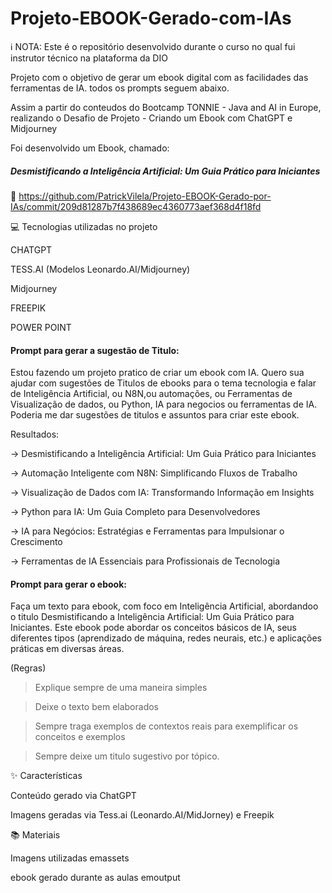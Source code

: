 # Projeto-EBOOK-Gerado-com-IAs

ℹ️ NOTA: Este é o repositório desenvolvido durante o curso no qual fui instrutor técnico na plataforma da DIO

Projeto com o objetivo de gerar um ebook digital com as facilidades das ferramentas de IA. todos os prompts seguem abaixo.

Assim a partir do conteudos do Bootcamp TONNIE - Java and AI in Europe, realizando o Desafio de Projeto - Criando um Ebook com ChatGPT e Midjourney

Foi desenvolvido um Ebook, chamado: 

##### Desmistificando a Inteligência Artificial: Um Guia Prático para Iniciantes

📕 https://github.com/PatrickVilela/Projeto-EBOOK-Gerado-por-IAs/commit/209d81287b7f438689ec4360773aef368d4f18fd

💻 Tecnologias utilizadas no projeto

CHATGPT

TESS.AI (Modelos Leonardo.AI/Midjourney)

Midjourney

FREEPIK

POWER POINT

#### Prompt para gerar a sugestão de Titulo:

Estou fazendo um projeto pratico de criar um ebook com IA. Quero sua ajudar com sugestões de Titulos de ebooks para o tema tecnologia e falar de Inteligência Artificial, ou N8N,ou automações, ou Ferramentas de Visualização de dados, ou Python, IA para negocios ou ferramentas de IA. Poderia me dar sugestões de titulos e assuntos para criar este ebook.

Resultados:

-> Desmistificando a Inteligência Artificial: Um Guia Prático para Iniciantes

-> Automação Inteligente com N8N: Simplificando Fluxos de Trabalho

-> Visualização de Dados com IA: Transformando Informação em Insights

-> Python para IA: Um Guia Completo para Desenvolvedores

-> IA para Negócios: Estratégias e Ferramentas para Impulsionar o Crescimento

-> Ferramentas de IA Essenciais para Profissionais de Tecnologia

#### Prompt para gerar o ebook:

Faça um texto para ebook, com foco em Inteligência Artificial, abordandoo o titulo Desmistificando a Inteligência Artificial: Um Guia Prático para Iniciantes. Este ebook pode abordar os conceitos básicos de IA, seus diferentes tipos (aprendizado de máquina, redes neurais, etc.) e aplicações práticas em diversas áreas.

(Regras)
> Explique sempre de uma maneira simples

> Deixe o texto bem elaborados

> Sempre traga exemplos de contextos reais para exemplificar os conceitos e exemplos

> Sempre deixe um titulo sugestivo por tópico.




✨ Características

Conteúdo gerado via ChatGPT

Imagens geradas via Tess.ai (Leonardo.AI/MidJorney) e Freepik




📚 Materiais

Imagens utilizadas emassets

ebook gerado durante as aulas emoutput

